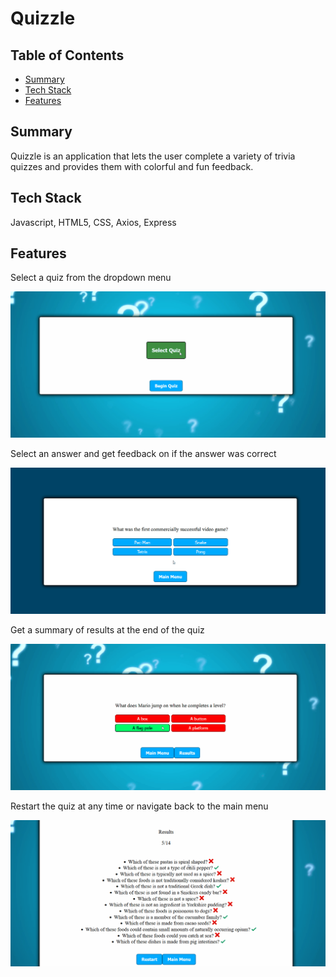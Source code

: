 # Quizzle

## Table of Contents

* [Summary](#summary)
* [Tech Stack](#tech-stack)
* [Features](#features)

## <a name="summary"></a>Summary

Quizzle is an application that lets the user complete a variety of trivia quizzes and provides them with colorful and fun feedback. 

## <a name="tech-stack"></a>Tech Stack

Javascript, HTML5, CSS, Axios, Express

## <a name="features"></a>Features

Select a quiz from the dropdown menu

![Selection Dropdown GIF](/client/images/dropdown-gif.gif)

Select an answer and get feedback on if the answer was correct 

![Answer Selection GIF](/client/images/answer-gif.gif)

Get a summary of results at the end of the quiz 

![Results Display GIF](/client/images/results-gif.gif)

Restart the quiz at any time or navigate back to the main menu

![Restart/Main Menu GIF](/client/images/restart-gif.gif)